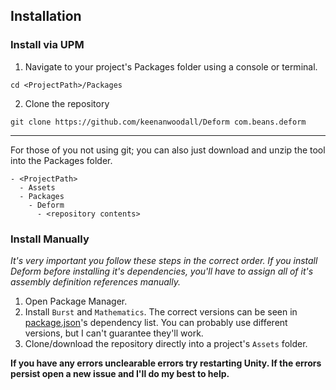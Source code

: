 ## Installation
### Install via UPM
1. Navigate to your project's Packages folder using a console or terminal.
```
cd <ProjectPath>/Packages
```
2. Clone the repository
```
git clone https://github.com/keenanwoodall/Deform com.beans.deform
```
---
For those of you not using git; you can also just download and unzip the tool into the Packages folder.
```
- <ProjectPath>
  - Assets
  - Packages
    - Deform
      - <repository contents>
```

### Install Manually
*It's very important you follow these steps in the correct order. If you install Deform before installing it's dependencies, you'll have to assign all of it's assembly definition references manually.*
1. Open Package Manager.
2. Install `Burst` and `Mathematics`. The correct versions can be seen in [package.json](../package.json)'s dependency list. You can probably use different versions, but I can't guarantee they'll work.
3. Clone/download the repository directly into a project's `Assets` folder.

**If you have any errors unclearable errors try restarting Unity. If the errors persist open a new issue and I'll do my best to help.**
